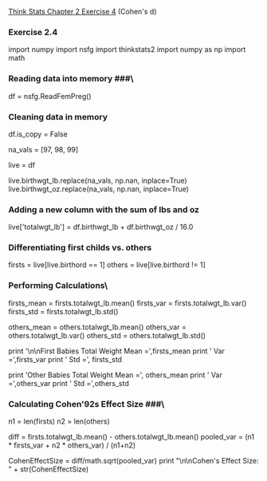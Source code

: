 [Think Stats Chapter 2 Exercise 4](http://greenteapress.com/thinkstats2/html/thinkstats2003.html#toc24) (Cohen's d)

### Exercise 2.4 ###

import numpy
import nsfg
import thinkstats2
import numpy as np
import math
 
### Reading data into memory ###\
df = nsfg.ReadFemPreg()

### Cleaning data in memory ###
df.is_copy = False

na_vals = [97, 98, 99]

live = df

live.birthwgt_lb.replace(na_vals, np.nan, inplace=True)
live.birthwgt_oz.replace(na_vals, np.nan, inplace=True)

### Adding a new column with the sum of lbs and oz ###
live['totalwgt_lb'] = df.birthwgt_lb + df.birthwgt_oz / 16.0

### Differentiating first childs vs. others ###
firsts = live[live.birthord == 1]
others = live[live.birthord != 1]

### Performing Calculations\
firsts_mean = firsts.totalwgt_lb.mean()
firsts_var = firsts.totalwgt_lb.var()
firsts_std = firsts.totalwgt_lb.std()

others_mean = others.totalwgt_lb.mean()
others_var = others.totalwgt_lb.var()
others_std = others.totalwgt_lb.std()

print '\n\nFirst Babies Total Weight Mean =',firsts_mean
print '                          Var  =',firsts_var
print '                          Std  =', firsts_std

print 'Other Babies Total Weight Mean =', others_mean
print '                          Var  =',others_var
print '                          Std  =',others_std

### Calculating Cohen\'92s Effect Size ###\
n1 = len(firsts)
n2 = len(others)

diff = firsts.totalwgt_lb.mean() - others.totalwgt_lb.mean()
pooled_var = (n1 * firsts_var + n2 * others_var) / (n1+n2)

CohenEffectSize = diff/math.sqrt(pooled_var)
print "\n\nCohen's Effect Size: " + str(CohenEffectSize)
